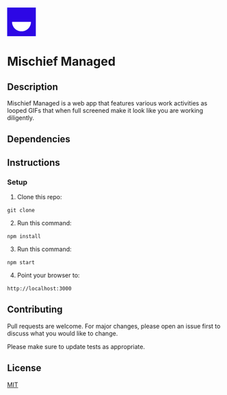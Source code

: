 ![Mischief Managed](https://raw.githubusercontent.com/bdcorps/mischief-managed/master/public/images/logo.png)
# Mischief Managed

## Description
Mischief Managed is a web app that features various work activities as looped GIFs that when full screened make it look like you are working diligently.

## Dependencies

## Instructions

### Setup

1. Clone this repo:
```
git clone
```

2. Run this command:
```
npm install
```

3. Run this command:
```
npm start
```

4. Point your browser to:
```
http://localhost:3000
```

## Contributing
Pull requests are welcome. For major changes, please open an issue first to discuss what you would like to change.

Please make sure to update tests as appropriate.

## License
[MIT](https://choosealicense.com/licenses/mit/)


